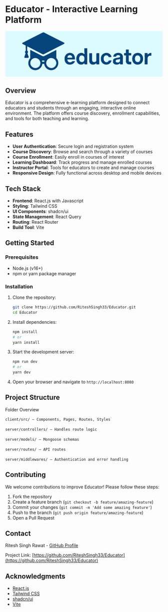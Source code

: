 # Educator - Interactive Learning Platform

![Educator Logo](https://github.com/RiteshSingh33/Educator/blob/main/client/src/assets/educator_logo.png)

## Overview

Educator is a comprehensive e-learning platform designed to connect educators and students through an engaging, interactive online environment. The platform offers course discovery, enrollment capabilities, and tools for both teaching and learning.

## Features

- **User Authentication**: Secure login and registration system
- **Course Discovery**: Browse and search through a variety of courses
- **Course Enrollment**: Easily enroll in courses of interest
- **Learning Dashboard**: Track progress and manage enrolled courses
- **Instructor Portal**: Tools for educators to create and manage courses
- **Responsive Design**: Fully functional across desktop and mobile devices

## Tech Stack

- **Frontend**: React.js with Javascript
- **Styling**: Tailwind CSS
- **UI Components**: shadcn/ui
- **State Management**: React Query
- **Routing**: React Router
- **Build Tool**: Vite

## Getting Started

### Prerequisites

- Node.js (v16+)
- npm or yarn package manager

### Installation

1. Clone the repository:
   ```bash
   git clone https://github.com/RiteshSingh33/Educator.git
   cd Educator
   ```

2. Install dependencies:
   ```bash
   npm install
   # or
   yarn install
   ```

3. Start the development server:
   ```bash
   npm run dev
   # or
   yarn dev
   ```

4. Open your browser and navigate to `http://localhost:8080`

## Project Structure

Folder Overview
```
client/src/ – Components, Pages, Routes, Styles

server/controllers/ – Handles route logic

server/models/ – Mongoose schemas

server/routes/ – API routes

server/middlewares/ – Authentication and error handling
```

## Contributing

We welcome contributions to improve Educator! Please follow these steps:

1. Fork the repository
2. Create a feature branch (`git checkout -b feature/amazing-feature`)
3. Commit your changes (`git commit -m 'Add some amazing feature'`)
4. Push to the branch (`git push origin feature/amazing-feature`)
5. Open a Pull Request


## Contact

Ritesh Singh Rawat - [GitHub Profile](https://github.com/RiteshSingh33)

Project Link: [https://github.com/RiteshSingh33/Educator](https://github.com/RiteshSingh33/Educator)

## Acknowledgments

- [React.js](https://reactjs.org/)
- [Tailwind CSS](https://tailwindcss.com/)
- [shadcn/ui](https://ui.shadcn.com/)
- [Vite](https://vitejs.dev/)
